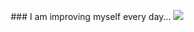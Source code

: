 <p align="center">
  ### I am improving myself every day...
  <img src="https://media2.giphy.com/media/iIqmM5tTjmpOB9mpbn/giphy.gif">
</p>
